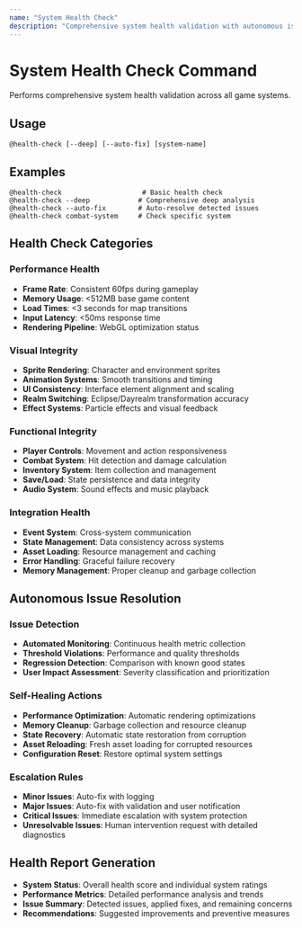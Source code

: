 ```yaml
---
name: "System Health Check"
description: "Comprehensive system health validation with autonomous issue detection and resolution"
---
```


# System Health Check Command

Performs comprehensive system health validation across all game systems.

## Usage
```
@health-check [--deep] [--auto-fix] [system-name]
```

## Examples
```
@health-check                    # Basic health check
@health-check --deep            # Comprehensive deep analysis
@health-check --auto-fix        # Auto-resolve detected issues
@health-check combat-system     # Check specific system
```

## Health Check Categories

### Performance Health
- **Frame Rate**: Consistent 60fps during gameplay
- **Memory Usage**: <512MB base game content
- **Load Times**: <3 seconds for map transitions
- **Input Latency**: <50ms response time
- **Rendering Pipeline**: WebGL optimization status

### Visual Integrity
- **Sprite Rendering**: Character and environment sprites
- **Animation Systems**: Smooth transitions and timing
- **UI Consistency**: Interface element alignment and scaling
- **Realm Switching**: Eclipse/Dayrealm transformation accuracy
- **Effect Systems**: Particle effects and visual feedback

### Functional Integrity
- **Player Controls**: Movement and action responsiveness
- **Combat System**: Hit detection and damage calculation
- **Inventory System**: Item collection and management
- **Save/Load**: State persistence and data integrity
- **Audio System**: Sound effects and music playback

### Integration Health
- **Event System**: Cross-system communication
- **State Management**: Data consistency across systems
- **Asset Loading**: Resource management and caching
- **Error Handling**: Graceful failure recovery
- **Memory Management**: Proper cleanup and garbage collection

## Autonomous Issue Resolution

### Issue Detection
- **Automated Monitoring**: Continuous health metric collection
- **Threshold Violations**: Performance and quality thresholds
- **Regression Detection**: Comparison with known good states
- **User Impact Assessment**: Severity classification and prioritization

### Self-Healing Actions
- **Performance Optimization**: Automatic rendering optimizations
- **Memory Cleanup**: Garbage collection and resource cleanup
- **State Recovery**: Automatic state restoration from corruption
- **Asset Reloading**: Fresh asset loading for corrupted resources
- **Configuration Reset**: Restore optimal system settings

### Escalation Rules
- **Minor Issues**: Auto-fix with logging
- **Major Issues**: Auto-fix with validation and user notification
- **Critical Issues**: Immediate escalation with system protection
- **Unresolvable Issues**: Human intervention request with detailed diagnostics

## Health Report Generation
- **System Status**: Overall health score and individual system ratings
- **Performance Metrics**: Detailed performance analysis and trends
- **Issue Summary**: Detected issues, applied fixes, and remaining concerns
- **Recommendations**: Suggested improvements and preventive measures
